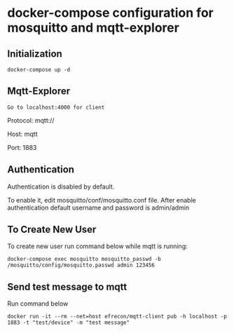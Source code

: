 # docker-compose configuration for mosquitto and mqtt-explorer

## Initialization

`docker-compose up -d`

## Mqtt-Explorer

`Go to localhost:4000 for client` 

Protocol: mqtt://

Host: mqtt

Port: 1883

## Authentication

Authentication is disabled by default.

To enable it, edit mosquitto/conf/mosquitto.conf file. After enable authentication default username and password is admin/admin

## To Create New User

To create new user run command below while mqtt is running:

`docker-compose exec mosquitto mosquitto_passwd -b /mosquitto/config/mosquitto.passwd admin 123456`

## Send test message to mqtt
       
Run command below

`docker run -it --rm --net=host efrecon/mqtt-client pub -h localhost -p 1883 -t "test/device" -m "test message"`
